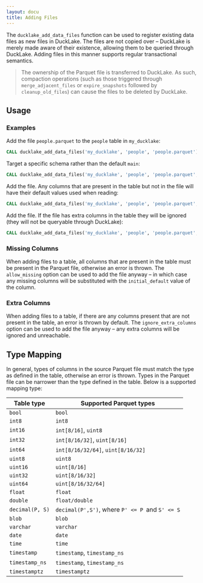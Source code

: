 ```yaml
---
layout: docu
title: Adding Files
---
```


The `ducklake_add_data_files` function can be used to register existing data files as new files in DuckLake.
The files are not copied over – DuckLake is merely made aware of their existence, allowing them to be queried through DuckLake.
Adding files in this manner supports regular transactional semantics.

> The ownership of the Parquet file is transferred to DuckLake. As such, compaction operations (such as those triggered through `merge_adjacent_files` or `expire_snapshots` followed by `cleanup_old_files`) can cause the files to be deleted by DuckLake.

## Usage

### Examples

Add the file `people.parquet` to the `people` table in `my_ducklake`:

```sql
CALL ducklake_add_data_files('my_ducklake', 'people', 'people.parquet');
```

Target a specific schema rather than the default `main`:

```sql
CALL ducklake_add_data_files('my_ducklake', 'people', 'people.parquet', schema => 'some_schema');
```

Add the file. Any columns that are present in the table but not in the file will have their default values used when reading:

```sql
CALL ducklake_add_data_files('my_ducklake', 'people', 'people.parquet', allow_missing => true);
```

Add the file. If the file has extra columns in the table they will be ignored (they will not be queryable through DuckLake):

```sql
CALL ducklake_add_data_files('my_ducklake', 'people', 'people.parquet', ignore_extra_columns => true);
```

### Missing Columns

When adding files to a table, all columns that are present in the table must be present in the Parquet file, otherwise an error is thrown.
The `allow_missing` option can be used to add the file anyway – in which case any missing columns will be substituted with the `initial_default` value of the column.

### Extra Columns

When adding files to a table, if there are any columns present that are not present in the table, an error is thrown by default.
The `ignore_extra_columns` option can be used to add the file anyway – any extra columns will be ignored and unreachable.

## Type Mapping

In general, types of columns in the source Parquet file must match the type as defined in the table, otherwise an error is thrown. Types in the Parquet file can be narrower than the type defined in the table. Below is a supported mapping type:

| Table type      | Supported Parquet types                         |
| --------------- | ----------------------------------------------- |
| `bool`          | `bool`                                          |
| `int8`          | `int8`                                          |
| `int16`         | `int[8/16]`, `uint8`                            |
| `int32`         | `int[8/16/32]`, `uint[8/16]`                    |
| `int64`         | `int[8/16/32/64]`, `uint[8/16/32]`              |
| `uint8`         | `uint8`                                         |
| `uint16`        | `uint[8/16]`                                    |
| `uint32`        | `uint[8/16/32]`                                 |
| `uint64`        | `uint[8/16/32/64]`                              |
| `float`         | `float`                                         |
| `double`        | `float/double`                                  |
| `decimal(P, S)` | `decimal(P',S')`, where `P' <= P `and `S' <= S` |
| `blob`          | `blob`                                          |
| `varchar`       | `varchar`                                       |
| `date`          | `date`                                          |
| `time`          | `time`                                          |
| `timestamp`     | `timestamp`, `timestamp_ns`                     |
| `timestamp_ns`  | `timestamp`, `timestamp_ns`                     |
| `timestamptz`   | `timestamptz`                                   |
